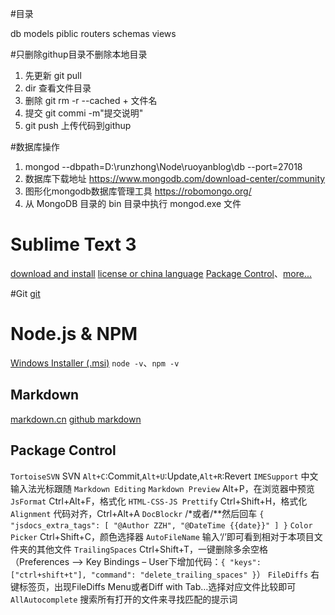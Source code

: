 #目录

db
models
piblic
routers
schemas
views

#只删除githup目录不删除本地目录  
1. 先更新 git pull
2. dir 查看文件目录
3. 删除 git rm -r --cached + 文件名
4. 提交 git commi -m"提交说明"
5. git push 上传代码到githup

#数据库操作
1. mongod --dbpath=D:\runzhong\Node\ruoyanblog\db --port=27018
2. 数据库下载地址 https://www.mongodb.com/download-center/community
3. 图形化mongodb数据库管理工具  https://robomongo.org/
4. 从 MongoDB 目录的 bin 目录中执行 mongod.exe 文件

# Sublime Text 3
[download and install](http://www.sublimetext.com/3)
[license or china language](http://blog.csdn.net/kencaber/article/details/50651207、http://devework.com/sublime-text-3.html)
[Package Control](https://packagecontrol.io/installation#st3)、[more...](#package-control)

#Git
[git](http://git-scm.com/download/)

# Node.js & NPM
[Windows Installer (.msi)](https://nodejs.org/en/download/)
`node -v`、`npm -v`

## Markdown
[markdown.cn](http://www.markdown.cn/)
[github markdown](https://guides.github.com/features/mastering-markdown/)

## Package Control
`TortoiseSVN` SVN `Alt+C`:Commit,`Alt+U`:Update,`Alt+R`:Revert
`IMESupport` 中文输入法光标跟随
`Markdown Editing`
`Markdown Preview` Alt+P，在浏览器中预览
`JsFormat` Ctrl+Alt+F，格式化
`HTML-CSS-JS Prettify` Ctrl+Shift+H，格式化
`Alignment` 代码对齐，Ctrl+Alt+A
`DocBlockr` /*或者/**然后回车
    ```
    {
        "jsdocs_extra_tags": [
            "@Author ZZH",
            "@DateTime {{date}}"
        ]
    }
    ```
`Color​Picker` Ctrl+Shift+C，颜色选择器
`AutoFileName` 输入‘/’即可看到相对于本项目文件夹的其他文件
`TrailingSpaces` Ctrl+Shift+T，一键删除多余空格（Preferences --> Key Bindings – User下增加代码：`{ "keys": ["ctrl+shift+t"], "command": "delete_trailing_spaces" }`）
`FileDiffs` 右键标签页，出现FileDiffs Menu或者Diff with Tab…选择对应文件比较即可
`AllAutocomplete` 搜索所有打开的文件来寻找匹配的提示词
